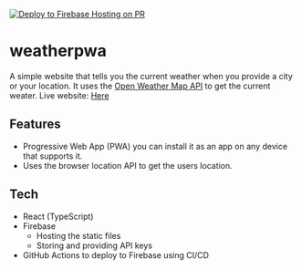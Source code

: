[![Deploy to Firebase Hosting on PR](https://github.com/ocampossoto/weatherpwa/actions/workflows/firebase-hosting-pull-request.yml/badge.svg)](https://github.com/ocampossoto/weatherpwa/actions/workflows/firebase-hosting-pull-request.yml)

# weatherpwa

A simple website that tells you the current weather when you provide a city or your location. It uses the [Open Weather Map API](https://openweathermap.org/ "Open Weather Map API") to get the current weater.
Live website: [Here](https://ocampossoto-weather.web.app/ "Weather App")

## Features

- Progressive Web App (PWA) you can install it as an app on any device that supports it.
- Uses the browser location API to get the users location.

## Tech

- React (TypeScript)
- Firebase
  - Hosting the static files
  - Storing and providing API keys
- GitHub Actions to deploy to Firebase using CI/CD
